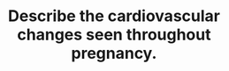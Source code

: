---
title: "Describe the cardiovascular changes seen throughout pregnancy."
entityType: SAQ
exam: PEX
college: CICM
year: 2022
sitting: A
question: 6
passRate: 51
EC_expectedDomains:
- "A detailed description of the changes that occur throughout pregnancy, labour and post-delivery (a timeline)."
- "This should include but not be limited to, cardiac output, total peripheral resistance, blood flow distribution, uterine blood flow and blood volume changes."
- "Relate these changes to the underlying mechanisms (such as progesterone induced vasodilatation etc)."
- "A detailed description of aortocaval compression and its importance"
EC_extraCredit:
- "Better answers were able to relate these changes to the underlying mechanisms (such as progesterone induced vasodilatation etc)."
EC_errorsCommon:
- "Vague and imprecise statements attracted fewer marks (for example simply stating that heart rate increases without discussing the magnitude, time course and influences)."
---